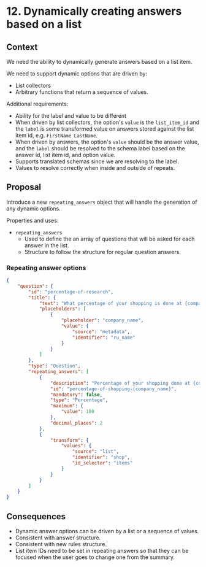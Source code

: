 # 12. Dynamically creating answers based on a list

## Context

We need the ability to dynamically generate answers based on a list item.

We need to support dynamic options that are driven by:

- List collectors
- Arbitrary functions that return a sequence of values.

Additional requirements:

- Ability for the label and value to be different
- When driven by list collectors, the option's `value` is the `list_item_id` and the `label` is some transformed value on answers stored against the list item id, e.g. `FirstName LastName`.
- When driven by answers, the option's `value` should be the answer value, and the `label` should be resolved to the schema label based on the answer id, list item id, and option value.
- Supports translated schemas since we are resolving to the label.
- Values to resolve correctly when inside and outside of repeats.

## Proposal

Introduce a new `repeating_answers` object that will handle the generation of any dynamic options.

Properties and uses:

- `repeating_answers`
    - Used to define the an array of questions that will be asked for each answer in the list.
    - Structure to follow the structure for regular question answers.

### Repeating answer options

```json
{
    "question": {
        "id": "percentage-of-research",
        "title": {
            "text": "What percentage of your shopping is done at {company_name}",
            "placeholders": [
                {
                    "placeholder": "company_name",
                    "value": {
                        "source": "metadata",
                        "identifier": "ru_name"
                    }
                }
            ]
        },
        "type": "Question",
        "repeating_answers": [
            {
                "description": "Percentage of your shopping done at {company_name}",
                "id": "percentage-of-shopping-{company_name}",
                "mandatory": false,
                "type": "Percentage",
                "maximum": {
                    "value": 100
                },
                "decimal_places": 2
            },
            {
                "transform": {
                    "values": {
                        "source": "list",
                        "identifier": "shop",
                        "id_selector": "items"
                    }
                }
            }
        ]
    }
}
```

## Consequences

- Dynamic answer options can be driven by a list or a sequence of values.
- Consistent with answer structure.
- Consistent with new rules structure.
- List item IDs need to be set in repeating answers so that they can be focused when the user goes to change one from the summary.
